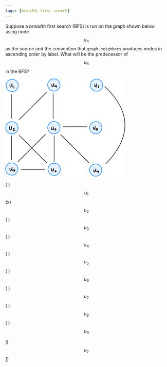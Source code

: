 ```yaml
---
tags: [breadth first search]
---
```



Suppose a *breadth* first search (BFS) is run on the graph shown below using node $$u_4$$ as the source and the convention that `graph.neighbors` produces nodes in ascending order by label. What will be the predecessor of $$u_6$$ in the BFS?

![](f1.png)

( ) $$u_1$$
(x) $$u_2$$
( ) $$u_3$$
( ) $$u_4$$
( ) $$u_5$$
( ) $$u_6$$
( ) $$u_7$$
( ) $$u_8$$
( ) $$u_9$$

[[$$u_2$$]]
